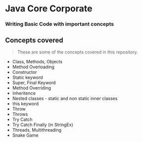 # Java Core Corporate

### Writing Basic Code with important concepts


## Concepts covered
> These are some of the concepts covered in this repository.

- Class, Methods, Objects
- Method Overloading
- Constructor
- Static keyword
- Super, Final Keyword
- Method Overriding
- Inheritence
- Nested classes - static and non static inner classes
- this keyword
- Throw
- Throws
- Try Catch
- Try Catch Finally (in StringEx)
- Threads, Multithreading
- Snake Game
